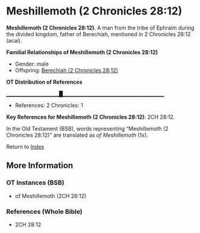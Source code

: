 # Meshillemoth (2 Chronicles 28:12)
**Meshillemoth (2 Chronicles 28:12)**. 
A man from the tribe of Ephraim during the divided kingdom, father of Berechiah, mentioned in 2 Chronicles 28:12 (acai). 




**Familial Relationships of Meshillemoth (2 Chronicles 28:12)**


* Gender: male
* Offspring: [Berechiah (2 Chronicles 28:12)](Berechiah.4.md)


**OT Distribution of References**

▁▁▁▁▁▁▁▁▁▁▁▁▁█▁▁▁▁▁▁▁▁▁▁▁▁▁▁▁▁▁▁▁▁▁▁▁▁▁
* References: 2 Chronicles: 1



**Key References for Meshillemoth (2 Chronicles 28:12)**: 
2CH 28:12. 


In the Old Testament (BSB), words representing “Meshillemoth (2 Chronicles 28:12)” are translated as 
*of Meshillemoth* (1x). 




Return to [Index](00-Index.md)

## More Information

### OT Instances (BSB)

* of Meshillemoth (2CH 28:12)



### References (Whole Bible)

* 2CH 28:12




